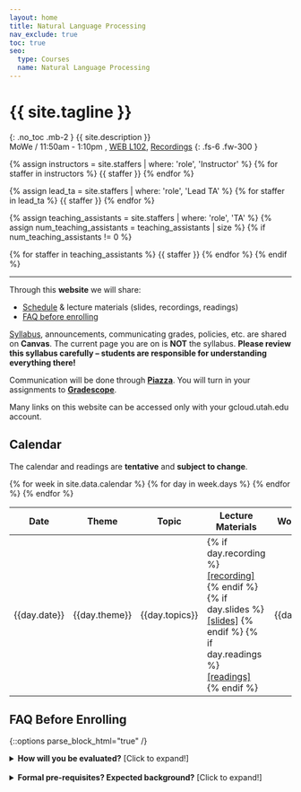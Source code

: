 ```yaml
---
layout: home
title: Natural Language Processing
nav_exclude: true
toc: true
seo:
  type: Courses
  name: Natural Language Processing
---
```


# {{ site.tagline }}
{: .no_toc .mb-2 }
{{ site.description }}
<br>
MoWe / 11:50am - 1:10pm	, [WEB L102](https://map.utah.edu/index.html?code=WEB), [Recordings](https://www.youtube.com/playlist?list=PLbuogVdPnkCrPZ4Vc-GRnk730SLhC1L43)
{: .fs-6 .fw-300 }

{% assign instructors = site.staffers | where: 'role', 'Instructor' %}
{% for staffer in instructors %}
{{ staffer }}
{% endfor %}

{% assign lead_ta = site.staffers | where: 'role', 'Lead TA' %}
{% for staffer in lead_ta %}
{{ staffer }}
{% endfor %}

{% assign teaching_assistants = site.staffers | where: 'role', 'TA' %}
{% assign num_teaching_assistants = teaching_assistants | size %}
{% if num_teaching_assistants != 0 %}

{% for staffer in teaching_assistants %}
{{ staffer }}
{% endfor %}
{% endif %}

---

Through this **website** we will share:
* [Schedule](https://utah-intro-nlp.github.io/#calendar) & lecture materials (slides, recordings, readings)
* [FAQ before enrolling](https://utah-intro-nlp.github.io/#faq-before-enrolling)

[Syllabus](https://utah.instructure.com/courses/931084/assignments/syllabus), announcements, communicating grades, policies, etc. are shared on **Canvas**. The current page you are on is **NOT** the syllabus. **Please review this syllabus carefully – students are responsible for understanding everything there!**

Communication will be done through **[Piazza](https://piazza.com/utah/spring2024/cs6340001spring2024)**. You will turn in your assignments to **[Gradescope](https://www.gradescope.com/courses/690561)**. 

Many links on this website can be accessed only with your gcloud.utah.edu account.

## Calendar

The calendar and readings are **tentative** and **subject to change**. 

<table>
  <thead>
  <tr>
    <th>Date</th>
    <th>Theme</th>
    <th>Topic</th>
    <th>Lecture Materials</th>
    <th>Work due</th>
  </tr>
  </thead>
  <tbody>
  {% for week in site.data.calendar %}
    {% for day in week.days %}
      <tr>
        <td>{{day.date}}</td>
        <td class="cal-content">{{day.theme}}</td>
        <td class="cal-content">{{day.topics}}</td>
        <td class="cal-content">
          {% if day.recording %}
            <a href="{{day.recording}}" class="cal-content-link">[recording]</a>
          {% endif %}
          {% if day.slides %}
            <a href="{{day.slides}}" class="cal-content-link">[slides]</a>
          {% endif %}
          {% if day.readings %}
            <a href="{{day.readings}}" class="cal-content-link">[readings]</a>
          {% endif %}
        </td>
        <td class="cal-content">{{day.due}}</td>
      </tr>
    {% endfor %}
  {% endfor %}
  </tbody>
</table>

## FAQ Before Enrolling

{::options parse_block_html="true" /}

<details><summary markdown="span"><b>How will you be evaluated?</b> [Click to expand!]</summary>

Your performance in this course will be evaluated by:

* [programming homework assignments](https://drive.google.com/drive/folders/1rL_NBVbnnbDuewV-_WnslwlNXB5hFUgg?usp=sharing) (40%)
* [final project](https://drive.google.com/drive/folders/1vc4UddSTgBZroD542DOmX-I-QWaXUEj0?usp=sharing) (30%)
* midterm exam (15%)
* final exam (15%)
</details>                   
<br/>

<details><summary markdown="span"><b>Formal pre-requisites? Expected background?</b> [Click to expand!]</summary>    

The formal pre-requisite is C- or better in CS 3505.

This course is designed for computer science majors. We expect that you:
* ...are experienced with programming in Python – we won't be reviewing your your code directly and we expect you to figure out the implementation side on your own; we are here to help you with understanding concepts and translating ideas into pseudocode, 
* ...are comfortable with basic calculus, probability, and linear algebra, 
* ...can quickly pick up machine learning and deep learning,
* ...can quickly pick up coding in [pytorch](https://pytorch.org/),
* ...are interested in language and don't aim to just deepen your machine learning knowledge.

If you completed CS 5353/6353 (Deep Learning), CS 5350/6350 (Machine Learning), CS 6957 (NLP with Neural Networks), or CS 6966/5966 (Local Explanations for Deep Learning Models), we expect you will be able to keep up. 

**<span style="color: black;">Revisiting/polishing your knowledge.</span>** You can prepare by:

1. There are a ton of Python resources for people with some programming experience. Check them out [here](https://wiki.python.org/moin/BeginnersGuide/Programmers). I highly recommend these [slides](https://web.stanford.edu/class/cs224n/readings/cs224n-python-review-2023.pdf)/[colab](https://colab.research.google.com/drive/1hxWtr98jXqRDs_rZLZcEmX_hUcpDLq6e?usp=sharing) (caution: there are some typos) and my colleagues suggest these: [1](https://www.learnpython.org/), [2](https://diveintopython3.net/), [3](https://snakify.org/en/), and [4](https://runestone.academy/ns/books/published/thinkcspy/index.html?mode=browsing).

2. Math and machine learning basics are nicely covered in the first part of the [Deep Learning book](https://www.deeplearningbook.org/). Obviously, you can use the same book to familiarize yourself with deep learning. If you learn by coding then you will find this resource helpful [Practical Deep Learning for Coders by Fast.ai](https://course.fast.ai/) (3: Neural net foundations; 5: From-scratch model, 13: Backpropagation & MLP, 14: Backpropagation)

</details>                   
<br/>